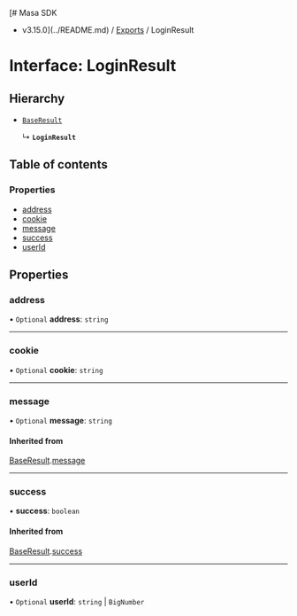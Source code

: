 [# Masa SDK
 - v3.15.0](../README.md) / [Exports](../modules.md) / LoginResult

# Interface: LoginResult

## Hierarchy

- [`BaseResult`](BaseResult.md)

  ↳ **`LoginResult`**

## Table of contents

### Properties

- [address](LoginResult.md#address)
- [cookie](LoginResult.md#cookie)
- [message](LoginResult.md#message)
- [success](LoginResult.md#success)
- [userId](LoginResult.md#userid)

## Properties

### address

• `Optional` **address**: `string`

___

### cookie

• `Optional` **cookie**: `string`

___

### message

• `Optional` **message**: `string`

#### Inherited from

[BaseResult](BaseResult.md).[message](BaseResult.md#message)

___

### success

• **success**: `boolean`

#### Inherited from

[BaseResult](BaseResult.md).[success](BaseResult.md#success)

___

### userId

• `Optional` **userId**: `string` \| `BigNumber`
